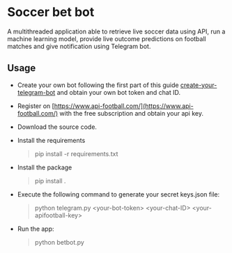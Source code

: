 # Soccer bet bot

A multithreaded application able to retrieve live soccer data using API, run a machine learning model, provide live outcome predictions on football matches and give notification using Telegram bot.

## Usage

- Create your own bot following the first part of this guide [create-your-telegram-bot](https://medium.com/@ManHay_Hong/how-to-create-a-telegram-bot-and-send-messages-with-python-4cf314d9fa3e) and obtain your own bot token and chat ID.

- Register on [https://www.api-football.com/](https://www.api-football.com/) with the free subscription and obtain your api key.

- Download the source code.

- Install the requirements
    > pip install -r requirements.txt

- Install the package
    > pip install .

- Execute the following command to generate your secret keys.json file:
    > python telegram.py \<your-bot-token> \<your-chat-ID> \<your-apifootball-key>

- Run the app:
    > python betbot.py




